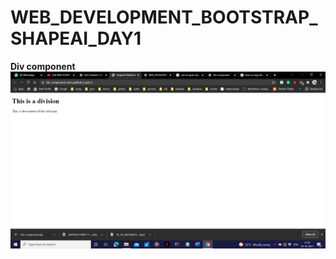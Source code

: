 # WEB_DEVELOPMENT_BOOTSTRAP_SHAPEAI_DAY1
**Div component**
<img src="Screenshot 2021-10-10 11.30.34.png">
